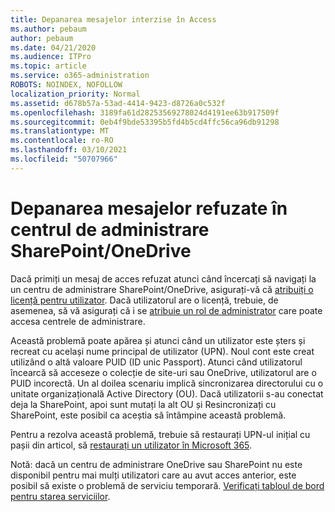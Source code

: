 ```yaml
---
title: Depanarea mesajelor interzise în Access
ms.author: pebaum
author: pebaum
ms.date: 04/21/2020
ms.audience: ITPro
ms.topic: article
ms.service: o365-administration
ROBOTS: NOINDEX, NOFOLLOW
localization_priority: Normal
ms.assetid: d678b57a-53ad-4414-9423-d8726a0c532f
ms.openlocfilehash: 3189fa61d28253569278024d4191ee63b917509f
ms.sourcegitcommit: 0eb4f9bde53395b5fd4b5cd4ffc56ca96db91298
ms.translationtype: MT
ms.contentlocale: ro-RO
ms.lasthandoff: 03/10/2021
ms.locfileid: "50707966"
---
```

# <a name="troubleshoot-access-denied-messages-in-sharepointonedrive-admin-center"></a>Depanarea mesajelor refuzate în centrul de administrare SharePoint/OneDrive

Dacă primiți un mesaj de acces refuzat atunci când încercați să navigați la un centru de administrare SharePoint/OneDrive, asigurați-vă că [atribuiți o licență pentru utilizator](https://docs.microsoft.com/microsoft-365/admin/add-users/add-users). Dacă utilizatorul are o licență, trebuie, de asemenea, să vă asigurați că i se [atribuie un rol de administrator](https://docs.microsoft.com/microsoft-365/admin/add-users/about-admin-roles) care poate accesa centrele de administrare.

Această problemă poate apărea și atunci când un utilizator este șters și recreat cu același nume principal de utilizator (UPN). Noul cont este creat utilizând o altă valoare PUID (ID unic Passport). Atunci când utilizatorul încearcă să acceseze o colecție de site-uri sau OneDrive, utilizatorul are o PUID incorectă. Un al doilea scenariu implică sincronizarea directorului cu o unitate organizațională Active Directory (OU). Dacă utilizatorii s-au conectat deja la SharePoint, apoi sunt mutați la alt OU și Resincronizați cu SharePoint, este posibil ca aceștia să întâmpine această problemă.

Pentru a rezolva această problemă, trebuie să restaurați UPN-ul inițial cu pașii din articol, să [restaurați un utilizator în Microsoft 365](https://docs.microsoft.com/microsoft-365/admin/add-users/restore-user).

Notă: dacă un centru de administrare OneDrive sau SharePoint nu este disponibil pentru mai mulți utilizatori care au avut acces anterior, este posibil să existe o problemă de serviciu temporară.  [Verificați tabloul de bord pentru starea serviciilor](https://portal.office.com/adminportal/home#/servicehealth).


